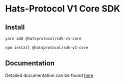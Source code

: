 # Hats-Protocol V1 Core SDK

## Install

```bash
yarn add @hatsprotocol/sdk-v1-core

npm install @hatsprotocol/sdk-v1-core
```

## Documentation

Detailed documentation can be found [here](https://docs.hatsprotocol.xyz/for-developers/hats-protocol-sdk)
